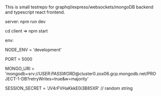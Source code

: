 This is small testrepo for graphql/express/websockets/mongoDB backend and typescript react frontend.




server: npm run dev

cd client => npm start



env:

NODE_ENV = 'development'

PORT = 5000

MONGO_URI = 'mongodb+srv://*USER*:*PASSWORD*@cluster0.zox06.gcp.mongodb.net/PROJECT-1-DB?retryWrites=true&w=majority'

SESSION_SECRET = 'JV4rFVHaKkkE0i3B85XR' // random string